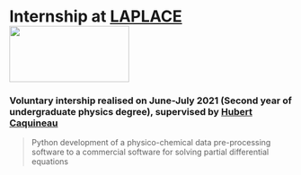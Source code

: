 # Internship at [LAPLACE](http://www.laplace.univ-tlse.fr/?lang=en) <img src="https://gitlab.com/AmorosettiG/stage-l2-ps/-/raw/main/Code/Logo_Laplace.png" width="213" height="100">
### Voluntary intership realised on June-July 2021 (Second year of undergraduate physics degree), supervised by [Hubert Caquineau](http://www.laplace.univ-tlse.fr/CAQUINEAU-Hubert-866?lang=en)

> Python development of a physico-chemical data pre-processing software to a commercial software for solving partial differential equations

